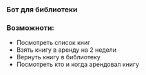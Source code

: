 ### Бот для библиотеки

### Возможноти:
- Посмотреть список книг
- Взять книгу в аренду на 2 недели
- Вернуть книгу в библиотеку
- Посмотреть кто и когда арендовал книгу


